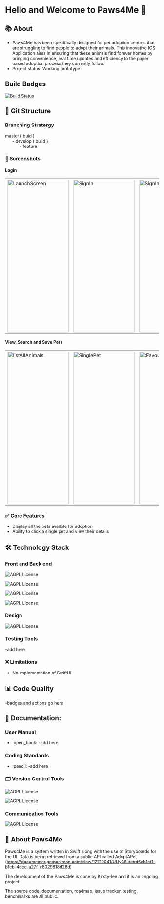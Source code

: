 # Hello and Welcome to Paws4Me 🐾

## :books: About
* Paws4Me has been specifically designed for pet adoption centres that are struggling to find people to adopt their animals. This innovative IOS Application aims in ensuring that these animals find forever homes by bringing convenience, real time updates and efficiency to the paper based adoption process they currently follow.
* Project status: Working prototype

## Build Badges
[![Build Status](https://app.bitrise.io/app/343f326b972b1714/status.svg?token=GvxpluZuGUmASZhT3aWiZA&branch=develop)](https://app.bitrise.io/app/343f326b972b1714)

## :mag_right: Git Structure
### Branching Stratergy

master ( buid )
</br>
&nbsp;&nbsp;&nbsp;&nbsp;&nbsp;&nbsp;- develop ( build )
</br>
&nbsp;&nbsp;&nbsp;&nbsp;&nbsp;&nbsp;&nbsp;&nbsp;&nbsp;&nbsp;&nbsp;&nbsp;- feature

### :camera_flash: Screenshots

#### Login
<table>
  <tr>
<td><img alt="LaunchScreen" alt="Launchscreen" src="https://user-images.githubusercontent.com/98941706/155467881-97257790-bc21-42a1-91f0-ae279c393ce6.png" alt="1" width=200px height=500px ></td>  
<td><img alt="SignIn" src="https://user-images.githubusercontent.com/98941706/159017716-2e5ddf43-ea45-464e-85c4-bb1870a015cf.png" width=200px height= 500px></td>  
<td><img alt="SignIn validation"  src="https://user-images.githubusercontent.com/98941706/159017761-59479bb7-45b9-449c-a35b-1142c0522f31.png"  width= 200px height = 500px ></td>
</tr>
</table>

#### View, Search and Save Pets
<table>
<tr>
 <td><img alt="listAllAnimals" src="https://user-images.githubusercontent.com/98941706/159017915-fe546a33-1113-40e9-ba8e-674e68a08b55.png" width=200px height=500px ></td> 
<td><img alt="SinglePet" src="https://user-images.githubusercontent.com/98941706/159018021-6eaf9d80-8ccc-444d-885d-864069fb6c6f.png" height=500px width = 200px></td> 
<td><img alt=:FavouritePet" src="https://user-images.githubusercontent.com/98941706/159018273-cbaf6a0a-ff49-4a74-b1dc-665851cc2193.png" height=500px width=200px></td>
</tr>  
</table>


### :white_check_mark: Core Features
* Display all the pets availble for adoption
* Ability to click a single pet and view their details

## :hammer_and_wrench: Technology Stack

### Front and Back end 
![AGPL License](https://img.shields.io/badge/iOS-000000?style=for-the-badge&logo=ios&logoColor=white)

![AGPL License](https://img.shields.io/badge/Swift-FA7343?style=for-the-badge&logo=swift&logoColor=white)

![AGPL License](https://img.shields.io/badge/Xcode-007ACC?style=for-the-badge&logo=Xcode&logoColor=white)

![AGPL License](https://img.shields.io/badge/Postman-FF6C37?style=for-the-badge&logo=Postman&logoColor=white)

### Design
![AGPL License](https://img.shields.io/badge/Sketch-FFB387?style=for-the-badge&logo=sketch&logoColor=black)

### Testing Tools
-add here

### :x: Limitations
* No implementation of SwiftUI

## :bar_chart: Code Quality

-badges and actions go here

## :page_facing_up: Documentation:

### User Manual
<ul>
  <li> :open_book: -add here</li>
</ul>

### Coding Standards
<ul>
  <li> :pencil: -add here</li>
</ul>

### :card_index_dividers: Version Control Tools
![AGPL License](https://img.shields.io/badge/GitHub-100000?style=for-the-badge&logo=github&logoColor=white)

![AGPL License](https://img.shields.io/badge/Git-F05032?style=for-the-badge&logo=git&logoColor=white)

### Communication Tools
![AGPL License](https://img.shields.io/badge/Slack-4A154B?style=for-the-badge&logo=slack&logoColor=white)

## :paw_prints: About Paws4Me

Paws4Me is a system written in Swift along with the use of Storyboards for the UI. Data is being retrieved from a public API called AdoptAPet (https://documenter.getpostman.com/view/17710041/UUy38kte#d6cb1ef1-b1eb-4dce-a27f-e8029818d26d)

The development of the Paws4Me is done by Kirsty-lee and it is an ongoing project.

The source code, documentation, roadmap, issue tracker, testing, benchmarks are all public.
